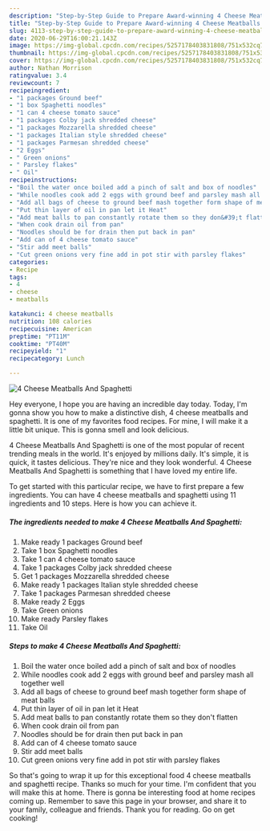 ```yaml
---
description: "Step-by-Step Guide to Prepare Award-winning 4 Cheese Meatballs And Spaghetti"
title: "Step-by-Step Guide to Prepare Award-winning 4 Cheese Meatballs And Spaghetti"
slug: 4113-step-by-step-guide-to-prepare-award-winning-4-cheese-meatballs-and-spaghetti
date: 2020-06-29T16:00:21.143Z
image: https://img-global.cpcdn.com/recipes/5257178403831808/751x532cq70/4-cheese-meatballs-and-spaghetti-recipe-main-photo.jpg
thumbnail: https://img-global.cpcdn.com/recipes/5257178403831808/751x532cq70/4-cheese-meatballs-and-spaghetti-recipe-main-photo.jpg
cover: https://img-global.cpcdn.com/recipes/5257178403831808/751x532cq70/4-cheese-meatballs-and-spaghetti-recipe-main-photo.jpg
author: Nathan Morrison
ratingvalue: 3.4
reviewcount: 7
recipeingredient:
- "1 packages Ground beef"
- "1 box Spaghetti noodles"
- "1 can 4 cheese tomato sauce"
- "1 packages Colby jack shredded cheese"
- "1 packages Mozzarella shredded cheese"
- "1 packages Italian style shredded cheese"
- "1 packages Parmesan shredded cheese"
- "2 Eggs"
- " Green onions"
- " Parsley flakes"
- " Oil"
recipeinstructions:
- "Boil the water once boiled add a pinch of salt and box of noodles"
- "While noodles cook add 2 eggs with ground beef and parsley mash all together well"
- "Add all bags of cheese to ground beef mash together form shape of meat balls"
- "Put thin layer of oil in pan let it Heat"
- "Add meat balls to pan constantly rotate them so they don&#39;t flatten"
- "When cook drain oil from pan"
- "Noodles should be for drain then put back in pan"
- "Add can of 4 cheese tomato sauce"
- "Stir add meet balls"
- "Cut green onions very fine add in pot stir with parsley flakes"
categories:
- Recipe
tags:
- 4
- cheese
- meatballs

katakunci: 4 cheese meatballs 
nutrition: 108 calories
recipecuisine: American
preptime: "PT11M"
cooktime: "PT40M"
recipeyield: "1"
recipecategory: Lunch

---
```



![4 Cheese Meatballs And Spaghetti](https://img-global.cpcdn.com/recipes/5257178403831808/751x532cq70/4-cheese-meatballs-and-spaghetti-recipe-main-photo.jpg)

Hey everyone, I hope you are having an incredible day today. Today, I'm gonna show you how to make a distinctive dish, 4 cheese meatballs and spaghetti. It is one of my favorites food recipes. For mine, I will make it a little bit unique. This is gonna smell and look delicious.



4 Cheese Meatballs And Spaghetti is one of the most popular of recent trending meals in the world. It's enjoyed by millions daily. It's simple, it is quick, it tastes delicious. They're nice and they look wonderful. 4 Cheese Meatballs And Spaghetti is something that I have loved my entire life.


To get started with this particular recipe, we have to first prepare a few ingredients. You can have 4 cheese meatballs and spaghetti using 11 ingredients and 10 steps. Here is how you can achieve it.

<!--inarticleads1-->

##### The ingredients needed to make 4 Cheese Meatballs And Spaghetti:

1. Make ready 1 packages Ground beef
1. Take 1 box Spaghetti noodles
1. Take 1 can 4 cheese tomato sauce
1. Take 1 packages Colby jack shredded cheese
1. Get 1 packages Mozzarella shredded cheese
1. Make ready 1 packages Italian style shredded cheese
1. Take 1 packages Parmesan shredded cheese
1. Make ready 2 Eggs
1. Take  Green onions
1. Make ready  Parsley flakes
1. Take  Oil




<!--inarticleads2-->

##### Steps to make 4 Cheese Meatballs And Spaghetti:

1. Boil the water once boiled add a pinch of salt and box of noodles
1. While noodles cook add 2 eggs with ground beef and parsley mash all together well
1. Add all bags of cheese to ground beef mash together form shape of meat balls
1. Put thin layer of oil in pan let it Heat
1. Add meat balls to pan constantly rotate them so they don&#39;t flatten
1. When cook drain oil from pan
1. Noodles should be for drain then put back in pan
1. Add can of 4 cheese tomato sauce
1. Stir add meet balls
1. Cut green onions very fine add in pot stir with parsley flakes




So that's going to wrap it up for this exceptional food 4 cheese meatballs and spaghetti recipe. Thanks so much for your time. I'm confident that you will make this at home. There is gonna be interesting food at home recipes coming up. Remember to save this page in your browser, and share it to your family, colleague and friends. Thank you for reading. Go on get cooking!
